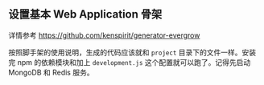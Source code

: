 ## 设置基本 Web Application 骨架

详情参考 https://github.com/kenspirit/generator-evergrow

按照脚手架的使用说明，生成的代码应该就和 `project` 目录下的文件一样。安装完 npm 的依赖模块和加上 `development.js` 这个配置就可以跑了。记得先启动 MongoDB 和 Redis 服务。  
